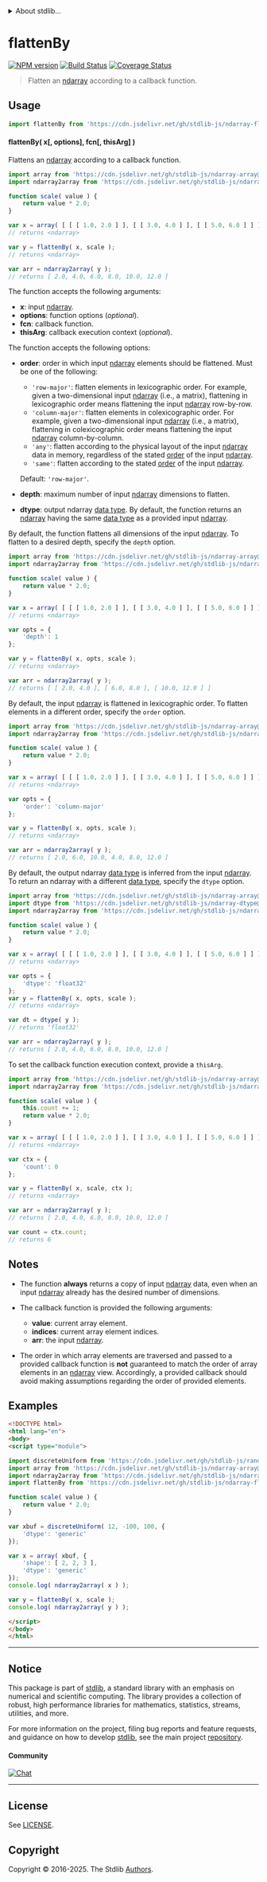 <!--

@license Apache-2.0

Copyright (c) 2025 The Stdlib Authors.

Licensed under the Apache License, Version 2.0 (the "License");
you may not use this file except in compliance with the License.
You may obtain a copy of the License at

   http://www.apache.org/licenses/LICENSE-2.0

Unless required by applicable law or agreed to in writing, software
distributed under the License is distributed on an "AS IS" BASIS,
WITHOUT WARRANTIES OR CONDITIONS OF ANY KIND, either express or implied.
See the License for the specific language governing permissions and
limitations under the License.

-->


<details>
  <summary>
    About stdlib...
  </summary>
  <p>We believe in a future in which the web is a preferred environment for numerical computation. To help realize this future, we've built stdlib. stdlib is a standard library, with an emphasis on numerical and scientific computation, written in JavaScript (and C) for execution in browsers and in Node.js.</p>
  <p>The library is fully decomposable, being architected in such a way that you can swap out and mix and match APIs and functionality to cater to your exact preferences and use cases.</p>
  <p>When you use stdlib, you can be absolutely certain that you are using the most thorough, rigorous, well-written, studied, documented, tested, measured, and high-quality code out there.</p>
  <p>To join us in bringing numerical computing to the web, get started by checking us out on <a href="https://github.com/stdlib-js/stdlib">GitHub</a>, and please consider <a href="https://opencollective.com/stdlib">financially supporting stdlib</a>. We greatly appreciate your continued support!</p>
</details>

# flattenBy

[![NPM version][npm-image]][npm-url] [![Build Status][test-image]][test-url] [![Coverage Status][coverage-image]][coverage-url] <!-- [![dependencies][dependencies-image]][dependencies-url] -->

> Flatten an [ndarray][@stdlib/ndarray/ctor] according to a callback function.

<section class="intro">

</section>

<!-- /.intro -->



<section class="usage">

## Usage

```javascript
import flattenBy from 'https://cdn.jsdelivr.net/gh/stdlib-js/ndarray-flatten-by@esm/index.mjs';
```

#### flattenBy( x\[, options], fcn\[, thisArg] )

Flattens an [ndarray][@stdlib/ndarray/ctor] according to a callback function.

```javascript
import array from 'https://cdn.jsdelivr.net/gh/stdlib-js/ndarray-array@esm/index.mjs';
import ndarray2array from 'https://cdn.jsdelivr.net/gh/stdlib-js/ndarray-to-array@esm/index.mjs';

function scale( value ) {
    return value * 2.0;
}

var x = array( [ [ [ 1.0, 2.0 ] ], [ [ 3.0, 4.0 ] ], [ [ 5.0, 6.0 ] ] ] );
// returns <ndarray>

var y = flattenBy( x, scale );
// returns <ndarray>

var arr = ndarray2array( y );
// returns [ 2.0, 4.0, 6.0, 8.0, 10.0, 12.0 ]
```

The function accepts the following arguments:

-   **x**: input [ndarray][@stdlib/ndarray/ctor].
-   **options**: function options (_optional_).
-   **fcn**: callback function.
-   **thisArg**: callback execution context (_optional_).

The function accepts the following options:

-   **order**: order in which input [ndarray][@stdlib/ndarray/ctor] elements should be flattened. Must be one of the following:

    -   `'row-major'`: flatten elements in lexicographic order. For example, given a two-dimensional input [ndarray][@stdlib/ndarray/ctor] (i.e., a matrix), flattening in lexicographic order means flattening the input [ndarray][@stdlib/ndarray/ctor] row-by-row.
    -   `'column-major'`: flatten elements in colexicographic order. For example, given a two-dimensional input [ndarray][@stdlib/ndarray/ctor] (i.e., a matrix), flattening in colexicographic order means flattening the input [ndarray][@stdlib/ndarray/ctor] column-by-column.
    -   `'any'`: flatten according to the physical layout of the input [ndarray][@stdlib/ndarray/ctor] data in memory, regardless of the stated [order][@stdlib/ndarray/orders] of the input [ndarray][@stdlib/ndarray/ctor].
    -   `'same'`: flatten according to the stated [order][@stdlib/ndarray/orders] of the input [ndarray][@stdlib/ndarray/ctor].

    Default: `'row-major'`.

-   **depth**: maximum number of input [ndarray][@stdlib/ndarray/ctor] dimensions to flatten.

-   **dtype**: output ndarray [data type][@stdlib/ndarray/dtypes]. By default, the function returns an [ndarray][@stdlib/ndarray/ctor] having the same [data type][@stdlib/ndarray/dtypes] as a provided input [ndarray][@stdlib/ndarray/ctor].

By default, the function flattens all dimensions of the input [ndarray][@stdlib/ndarray/ctor]. To flatten to a desired depth, specify the `depth` option.

```javascript
import array from 'https://cdn.jsdelivr.net/gh/stdlib-js/ndarray-array@esm/index.mjs';
import ndarray2array from 'https://cdn.jsdelivr.net/gh/stdlib-js/ndarray-to-array@esm/index.mjs';

function scale( value ) {
    return value * 2.0;
}

var x = array( [ [ [ 1.0, 2.0 ] ], [ [ 3.0, 4.0 ] ], [ [ 5.0, 6.0 ] ] ] );
// returns <ndarray>

var opts = {
    'depth': 1
};

var y = flattenBy( x, opts, scale );
// returns <ndarray>

var arr = ndarray2array( y );
// returns [ [ 2.0, 4.0 ], [ 6.0, 8.0 ], [ 10.0, 12.0 ] ]
```

By default, the input [ndarray][@stdlib/ndarray/ctor] is flattened in lexicographic order. To flatten elements in a different order, specify the `order` option.

```javascript
import array from 'https://cdn.jsdelivr.net/gh/stdlib-js/ndarray-array@esm/index.mjs';
import ndarray2array from 'https://cdn.jsdelivr.net/gh/stdlib-js/ndarray-to-array@esm/index.mjs';

function scale( value ) {
    return value * 2.0;
}

var x = array( [ [ [ 1.0, 2.0 ] ], [ [ 3.0, 4.0 ] ], [ [ 5.0, 6.0 ] ] ] );
// returns <ndarray>

var opts = {
    'order': 'column-major'
};

var y = flattenBy( x, opts, scale );
// returns <ndarray>

var arr = ndarray2array( y );
// returns [ 2.0, 6.0, 10.0, 4.0, 8.0, 12.0 ]
```

By default, the output ndarray [data type][@stdlib/ndarray/dtypes] is inferred from the input [ndarray][@stdlib/ndarray/ctor]. To return an ndarray with a different [data type][@stdlib/ndarray/dtypes], specify the `dtype` option.

```javascript
import array from 'https://cdn.jsdelivr.net/gh/stdlib-js/ndarray-array@esm/index.mjs';
import dtype from 'https://cdn.jsdelivr.net/gh/stdlib-js/ndarray-dtype@esm/index.mjs';
import ndarray2array from 'https://cdn.jsdelivr.net/gh/stdlib-js/ndarray-to-array@esm/index.mjs';

function scale( value ) {
    return value * 2.0;
}

var x = array( [ [ [ 1.0, 2.0 ] ], [ [ 3.0, 4.0 ] ], [ [ 5.0, 6.0 ] ] ] );
// returns <ndarray>

var opts = {
    'dtype': 'float32'
};
var y = flattenBy( x, opts, scale );
// returns <ndarray>

var dt = dtype( y );
// returns 'float32'

var arr = ndarray2array( y );
// returns [ 2.0, 4.0, 6.0, 8.0, 10.0, 12.0 ]
```

To set the callback function execution context, provide a `thisArg`.

<!-- eslint-disable no-invalid-this, max-len -->

```javascript
import array from 'https://cdn.jsdelivr.net/gh/stdlib-js/ndarray-array@esm/index.mjs';
import ndarray2array from 'https://cdn.jsdelivr.net/gh/stdlib-js/ndarray-to-array@esm/index.mjs';

function scale( value ) {
    this.count += 1;
    return value * 2.0;
}

var x = array( [ [ [ 1.0, 2.0 ] ], [ [ 3.0, 4.0 ] ], [ [ 5.0, 6.0 ] ] ] );
// returns <ndarray>

var ctx = {
    'count': 0
};

var y = flattenBy( x, scale, ctx );
// returns <ndarray>

var arr = ndarray2array( y );
// returns [ 2.0, 4.0, 6.0, 8.0, 10.0, 12.0 ]

var count = ctx.count;
// returns 6
```

</section>

<!-- /.usage -->

<section class="notes">

## Notes

-   The function **always** returns a copy of input [ndarray][@stdlib/ndarray/ctor] data, even when an input [ndarray][@stdlib/ndarray/ctor] already has the desired number of dimensions.

-   The callback function is provided the following arguments:

    -   **value**: current array element.
    -   **indices**: current array element indices.
    -   **arr**: the input [ndarray][@stdlib/ndarray/ctor].

-   The order in which array elements are traversed and passed to a provided callback function is **not** guaranteed to match the order of array elements in an [ndarray][@stdlib/ndarray/ctor] view. Accordingly, a provided callback should avoid making assumptions regarding the order of provided elements.

</section>

<!-- /.notes -->

<section class="examples">

## Examples

<!-- eslint no-undef: "error" -->

```html
<!DOCTYPE html>
<html lang="en">
<body>
<script type="module">

import discreteUniform from 'https://cdn.jsdelivr.net/gh/stdlib-js/random-array-discrete-uniform@esm/index.mjs';
import array from 'https://cdn.jsdelivr.net/gh/stdlib-js/ndarray-array@esm/index.mjs';
import ndarray2array from 'https://cdn.jsdelivr.net/gh/stdlib-js/ndarray-to-array@esm/index.mjs';
import flattenBy from 'https://cdn.jsdelivr.net/gh/stdlib-js/ndarray-flatten-by@esm/index.mjs';

function scale( value ) {
    return value * 2.0;
}

var xbuf = discreteUniform( 12, -100, 100, {
    'dtype': 'generic'
});

var x = array( xbuf, {
    'shape': [ 2, 2, 3 ],
    'dtype': 'generic'
});
console.log( ndarray2array( x ) );

var y = flattenBy( x, scale );
console.log( ndarray2array( y ) );

</script>
</body>
</html>
```

</section>

<!-- /.examples -->

<!-- Section for related `stdlib` packages. Do not manually edit this section, as it is automatically populated. -->

<section class="related">

</section>

<!-- /.related -->


<section class="main-repo" >

* * *

## Notice

This package is part of [stdlib][stdlib], a standard library with an emphasis on numerical and scientific computing. The library provides a collection of robust, high performance libraries for mathematics, statistics, streams, utilities, and more.

For more information on the project, filing bug reports and feature requests, and guidance on how to develop [stdlib][stdlib], see the main project [repository][stdlib].

#### Community

[![Chat][chat-image]][chat-url]

---

## License

See [LICENSE][stdlib-license].


## Copyright

Copyright &copy; 2016-2025. The Stdlib [Authors][stdlib-authors].

</section>

<!-- /.stdlib -->

<!-- Section for all links. Make sure to keep an empty line after the `section` element and another before the `/section` close. -->

<section class="links">

[npm-image]: http://img.shields.io/npm/v/@stdlib/ndarray-flatten-by.svg
[npm-url]: https://npmjs.org/package/@stdlib/ndarray-flatten-by

[test-image]: https://github.com/stdlib-js/ndarray-flatten-by/actions/workflows/test.yml/badge.svg?branch=main
[test-url]: https://github.com/stdlib-js/ndarray-flatten-by/actions/workflows/test.yml?query=branch:main

[coverage-image]: https://img.shields.io/codecov/c/github/stdlib-js/ndarray-flatten-by/main.svg
[coverage-url]: https://codecov.io/github/stdlib-js/ndarray-flatten-by?branch=main

<!--

[dependencies-image]: https://img.shields.io/david/stdlib-js/ndarray-flatten-by.svg
[dependencies-url]: https://david-dm.org/stdlib-js/ndarray-flatten-by/main

-->

[chat-image]: https://img.shields.io/gitter/room/stdlib-js/stdlib.svg
[chat-url]: https://app.gitter.im/#/room/#stdlib-js_stdlib:gitter.im

[stdlib]: https://github.com/stdlib-js/stdlib

[stdlib-authors]: https://github.com/stdlib-js/stdlib/graphs/contributors

[umd]: https://github.com/umdjs/umd
[es-module]: https://developer.mozilla.org/en-US/docs/Web/JavaScript/Guide/Modules

[deno-url]: https://github.com/stdlib-js/ndarray-flatten-by/tree/deno
[deno-readme]: https://github.com/stdlib-js/ndarray-flatten-by/blob/deno/README.md
[umd-url]: https://github.com/stdlib-js/ndarray-flatten-by/tree/umd
[umd-readme]: https://github.com/stdlib-js/ndarray-flatten-by/blob/umd/README.md
[esm-url]: https://github.com/stdlib-js/ndarray-flatten-by/tree/esm
[esm-readme]: https://github.com/stdlib-js/ndarray-flatten-by/blob/esm/README.md
[branches-url]: https://github.com/stdlib-js/ndarray-flatten-by/blob/main/branches.md

[stdlib-license]: https://raw.githubusercontent.com/stdlib-js/ndarray-flatten-by/main/LICENSE

[@stdlib/ndarray/ctor]: https://github.com/stdlib-js/ndarray-ctor/tree/esm

[@stdlib/ndarray/dtypes]: https://github.com/stdlib-js/ndarray-dtypes/tree/esm

[@stdlib/ndarray/orders]: https://github.com/stdlib-js/ndarray-orders/tree/esm

</section>

<!-- /.links -->
